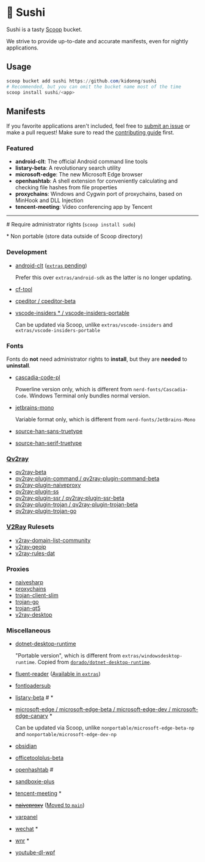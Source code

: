# 🍣 Sushi

Sushi is a tasty [Scoop](https://scoop-docs.now.sh/) bucket.

We strive to provide up-to-date and accurate manifests, even for nightly applications.

## Usage

```powershell
scoop bucket add sushi https://github.com/kidonng/sushi
# Recommended, but you can omit the bucket name most of the time
scoop install sushi/<app>
```

## Manifests

If you favorite applications aren't included, feel free to [submit an issue](https://github.com/kidonng/sushi/issues/new) or make a pull request! Make sure to read the [contributing guide](CONTRIBUTING.md) first.

### Featured

-   **android-clt**: The official Android command line tools
-   **listary-beta**: A revolutionary search utility
-   **microsoft-edge**: The new Microsoft Edge browser
-   **openhashtab**: A shell extension for conveniently calculating and checking file hashes from file properties
-   **proxychains**: Windows and Cygwin port of proxychains, based on MinHook and DLL Injection
-   **tencent-meeting**: Video conferencing app by Tencent

---

\# Require administrator rights (`scoop install sudo`)

\* Non portable (store data outside of Scoop directory)

### Development

-   [android-clt](https://developer.android.com/studio#command-tools) ([`extras` pending](https://github.com/lukesampson/scoop-extras/pull/4237))

    Prefer this over `extras/android-sdk` as the latter is no longer updating.

-   [cf-tool](https://github.com/xalanq/cf-tool)
-   [cpeditor / cpeditor-beta](https://github.com/cpeditor/cpeditor)
-   [vscode-insiders \* / vscode-insiders-portable](https://code.visualstudio.com/insiders/)

    Can be updated via Scoop, unlike `extras/vscode-insiders` and `extras/vscode-insiders-portable`

### Fonts

Fonts do **not** need administrator rights to **install**, but they are **needed** to **uninstall**.

-   [cascadia-code-pl](https://github.com/microsoft/cascadia-code)

    Powerline version only, which is different from `nerd-fonts/Cascadia-Code`. Windows Terminal only bundles normal version.

-   [jetbrains-mono](https://github.com/JetBrains/JetBrainsMono)

    Variable format only, which is different from `nerd-fonts/JetBrains-Mono`

-   [source-han-sans-truetype](https://github.com/be5invis/source-han-sans-ttf)
-   [source-han-serif-truetype](https://github.com/Pal3love/Source-Han-TrueType)

### [Qv2ray](https://qv2ray.github.io/)

-   [qv2ray-beta](https://github.com/Qv2ray/Qv2ray)
-   [qv2ray-plugin-command / qv2ray-plugin-command-beta](https://github.com/Qv2ray/QvPlugin-Command)
-   [qv2ray-plugin-naiveproxy](https://github.com/Qv2ray/QvPlugin-NaiveProxy)
-   [qv2ray-plugin-ss](https://github.com/Qv2ray/QvPlugin-SS)
-   [qv2ray-plugin-ssr / qv2ray-plugin-ssr-beta](https://github.com/Qv2ray/QvPlugin-SSR)
-   [qv2ray-plugin-trojan / qv2ray-plugin-trojan-beta](https://github.com/Qv2ray/QvPlugin-Trojan)
-   [qv2ray-plugin-trojan-go](https://github.com/Qv2ray/QvPlugin-Trojan-Go)

### [V2Ray](https://www.v2fly.org/) Rulesets

-   [v2ray-domain-list-community](https://github.com/v2ray/domain-list-community)
-   [v2ray-geoip](https://github.com/v2ray/geoip)
-   [v2ray-rules-dat](https://github.com/Loyalsoldier/v2ray-rules-dat)

### Proxies

-   [naivesharp](https://github.com/KevinZonda/NaiveSharp)
-   [proxychains](https://github.com/shunf4/proxychains-windows)
-   [trojan-client-slim](https://github.com/KevinZonda/trojan-client-slim)
-   [trojan-go](https://p4gefau1t.github.io/trojan-go/)
-   [trojan-qt5](https://github.com/Trojan-Qt5/Trojan-Qt5)
-   [v2ray-desktop](https://github.com/Dr-Incognito/V2Ray-Desktop)

### Miscellaneous

-   [dotnet-desktop-runtime](https://dotnet.microsoft.com/)

    "Portable version", which is different from `extras/windowsdesktop-runtime`. Copied from [`dorado/dotnet-desktop-runtime`](https://github.com/chawyehsu/dorado/blob/master/bucket/dotnet-desktop-runtime.json).

-   [fluent-reader](https://github.com/yang991178/fluent-reader) ([Available in `extras`](https://github.com/lukesampson/scoop-extras/pull/4450))
-   [fontloadersub](https://github.com/yzwduck/FontLoaderSub)
-   [listary-beta](https://www.listary.com/beta) # \*
-   [microsoft-edge / microsoft-edge-beta / microsoft-edge-dev / microsoft-edge-canary](https://www.microsoft.com/edge) \*

    Can be updated via Scoop, unlike `nonportable/microsoft-edge-beta-np` and `nonportable/microsoft-edge-dev-np`

-   [obsidian](https://obsidian.md/)
-   [officetoolplus-beta](https://otp.landian.vip/)
-   [openhashtab](https://github.com/namazso/OpenHashTab) #
-   [sandboxie-plus](https://github.com/sandboxie-plus/Sandboxie)
-   [tencent-meeting](https://meeting.tencent.com/) \*
-   [~~naiveproxy~~](https://github.com/klzgrad/naiveproxy) ([Moved to `main`](https://github.com/ScoopInstaller/Main/pull/1172))
-   [varpanel](http://implbits.com/products/varpanel/)
-   [wechat](https://pc.weixin.qq.com/) \*
-   [wnr](https://github.com/RoderickQiu/wnr) \*
-   [youtube-dl-wpf](https://github.com/database64128/youtube-dl-wpf)
